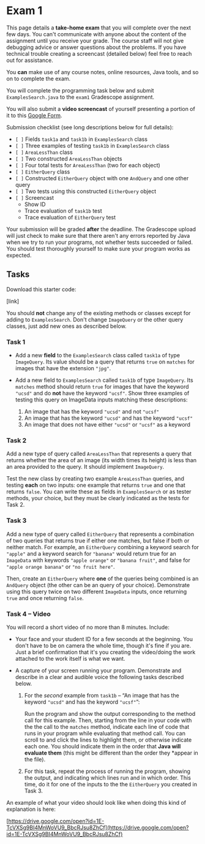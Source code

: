 # Exam 1

This page details a **take-home exam** that you will complete over the next
few days. You can't communicate with anyone about the content of the
assignment until you receive your grade. The course staff will not give
debugging advice or answer questions about the problems. If you have
technical trouble creating a screencast (detailed below) feel free to reach
out for assistance.

You **can** make use of any course notes, online resources, Java tools, and
so on to complete the exam.

You will complete the programming task below and submit `ExamplesSearch.java`
to the `exam1` Gradescope assignment.

You will also submit a **video screencast** of yourself presenting a portion of
it to this [Google Form](https://docs.google.com/forms/d/e/1FAIpQLSco7eqdZ_GaZCG9QqQ2wpDbsF39CL-6LNuhu-jzUtjd8hb6vQ/viewform).

Submission checklist (see long descriptions below for full details):

- `[ ]` Fields `task1a` and `task1b` in `ExamplesSearch` class
- `[ ]` Three examples of testing `task1b` in `ExamplesSearch` class
- `[ ]` `AreaLessThan` class
- `[ ]` Two constructed `AreaLessThan` objects
- `[ ]` Four total tests for `AreaLessThan` (two for each object)
- `[ ]` `EitherQuery` class
- `[ ]` Constructed `EitherQuery` object with one `AndQuery` and one other query
- `[ ]` Two tests using this constructed `EitherQuery` object
- `[ ]` Screencast
  - Show ID
  - Trace evaluation of `task1b` test
  - Trace evaluation of `EitherQuery` test

Your submission will be graded **after** the deadline. The Gradescope upload
will just check to make sure that there aren't any errors reported by Java
when we try to run your programs, not whether tests succeeded or failed. You
should test thoroughly yourself to make sure your program works as expected.

## Tasks

Download this starter code:

[link]

You should **not** change any of the existing methods or classes except for
adding to `ExamplesSearch`. Don't change `ImageQuery` or the other query
classes, just add new ones as described below.

### Task 1

- Add a new **field** to the `ExamplesSearch` class called `task1a` of type
`ImageQuery`. Its value should be a query that returns `true` on `matches`
for images that have the extension `"jpg"`.

- Add a new field to `ExamplesSearch` called `task1b` of type `ImageQuery`.
Its `matches` method should return `true` for images that have the keyword
`"ucsd"` and do **not** have the keyword `"ucsf"`. Show three examples of
testing this query on ImageData inputs matching these descriptions:
  1. An image that has the keyword `"ucsd"` and not `"ucsf"`
  2. An image that has the keyword `"ucsd"` and has the keyword `"ucsf"`
  3. An image that does not have either `"ucsd"` or `"ucsf"` as a keyword

### Task 2

Add a new type of query called `AreaLessThan` that represents a query that
returns whether the area of an image (its width times its height) is less
than an area provided to the query. It should implement `ImageQuery`.

Test the new class by creating two example `AreaLessThan` queries, and
testing **each** on two inputs: one example that returns `true` and one
that returns `false`. You can write these as fields in `ExamplesSearch` or as
tester methods, your choice, but they must be clearly indicated as the tests
for Task 2.

### Task 3

Add a new type of query called `EitherQuery` that represents a combination of
two queries that returns true if either one matches, but false if both or
neither match. For example, an `EitherQuery` combining a keyword search
for `"apple"` and a keyword search for `"banana"` would return true for an
`ImageData` with keywords `"apple orange"` or `"banana fruit"`, and false
for `"apple orange banana"` or `"no fruit here"`.

Then, create an `EitherQuery` where **one** of the queries being combined is
an `AndQuery` object (the other can be an query of your choice). Demonstrate
using this query twice on two different `ImageData` inputs, once returning
`true` and once returning `false`.

### Task 4 – Video

You will record a short video of no more than 8 minutes. Include:

- Your face and your student ID for a few seconds at the beginning. You don't
  have to be on camera the whole time, though it's fine if you are. Just a
  brief confirmation that it's you creating the video/doing the work attached
  to the work itself is what we want.
- A capture of your screen running your program. Demonstrate and describe in
  a clear and audible voice the following tasks described below.

  1. For the _second_ example from `task1b` – “An image that has the keyword
  `"ucsd"` and has the keyword `"ucsf"`”:

      Run the program and show the output corresponding to the method call for
      this example. Then, starting from the line in your code with the the call
      to the `matches` method, indicate each line of code that runs in your
      program while evaluating that method call. You can scroll to and click the
      lines to highlight them, or otherwise indicate each one. You should
      indicate them in the order that
      **Java will evaluate them** (this might be different than the order they
      *appear in the file).

  2. For this task, repeat the process of running the program, showing the
  output, and indicating which lines run and in which order. This time, do it
  for one of the inputs to the the `EitherQuery` you created in Task 3.

An example of what your video should look like when doing this kind of
explanation is here:

[https://drive.google.com/open?id=1E-TcVXSg9BI4MnWoVU9_BbcRJsu8ZhCf](https://drive.google.com/open?id=1E-TcVXSg9BI4MnWoVU9_BbcRJsu8ZhCf)




